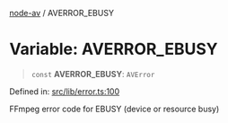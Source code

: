 [node-av](../globals.md) / AVERROR\_EBUSY

# Variable: AVERROR\_EBUSY

> `const` **AVERROR\_EBUSY**: `AVError`

Defined in: [src/lib/error.ts:100](https://github.com/seydx/av/blob/f8631fc881b394300b1479f511d55cf1c370a87f/src/lib/error.ts#L100)

FFmpeg error code for EBUSY (device or resource busy)

